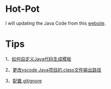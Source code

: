 # Hot-Pot
I will updating the Java Code from this [website](https://www.programmercarl.com/).

# Tips
1、[如何自定义Java代码生成模板](https://blog.csdn.net/qq_33463449/article/details/103928634)

2、[更改vscode Java项目的.class文件输出路径](https://blog.csdn.net/qq_49723651/article/details/120228564)


3、[配置.gitignore](https://blog.csdn.net/m0_63230155/article/details/134471033)


